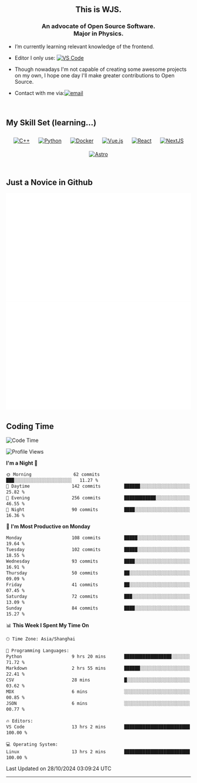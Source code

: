 ## <div align="center">This is WJS.</div>  
  

### <div align="center">An advocate of Open Source Software.<br>Major in Physics.</div>  
  

- I’m currently learning relevant knowledge of the frontend.  
  

- Editor I only use: [![VS Code](https://img.shields.io/badge/-VS%20Code-007ACC?style=plastic&logo=visual-studio-code)](https://code.visualstudio.com/)  
  

- Though nowadays I'm not capable of creating some awesome projects on my own, I hope one day I'll make greater contributions to Open Source.  
  

- Contact with me via:[![email](https://img.shields.io/badge/My-e--mail-red)](mailto:wjs@wjsphy.top)  
  

<br/>  


## My Skill Set (learning...)
<div align="center">  
<a href="https://www.cplusplus.com/" target="_blank"><img style="margin: 10px" src="https://profilinator.rishav.dev/skills-assets/cplusplus-original.svg" alt="C++" height="50" /></a>  
<a href="https://www.python.org/" target="_blank"><img style="margin: 10px" src="https://profilinator.rishav.dev/skills-assets/python-original.svg" alt="Python" height="50" /></a>  
<a href="https://www.docker.com/" target="_blank"><img style="margin: 10px" src="https://profilinator.rishav.dev/skills-assets/docker-original-wordmark.svg" alt="Docker" height="50" /></a>  
<a href="https://vuejs.org/" target="_blank"><img style="margin: 10px" src="https://profilinator.rishav.dev/skills-assets/vuejs-original-wordmark.svg" alt="Vue.js" height="50" /></a>  
<a href="https://reactjs.org/" target="_blank"><img style="margin: 10px" src="https://profilinator.rishav.dev/skills-assets/react-original-wordmark.svg" alt="React" height="50" /></a>  
<a href="https://nextjs.org/" target="_blank"><img style="margin: 10px" src="https://profilinator.rishav.dev/skills-assets/nextjs.png" alt="NextJS" height="50" /></a>  
<a href="https://www.astro.build/" target="_blank"><img style="margin: 10px" src="https://profilinator.rishav.dev/skills-assets/astro.svg" alt="Astro" height="50" /></a>   
</div>

<br/>  


## Just a Novice in Github  
![](https://raw.githubusercontent.com/wjsoj/github-stats-transparent/output/generated/overview.svg)
![](https://raw.githubusercontent.com/wjsoj/github-stats-transparent/output/generated/languages.svg)

## Coding Time

<!--START_SECTION:waka-->
![Code Time](http://img.shields.io/badge/Code%20Time-803%20hrs%2028%20mins-blue)

![Profile Views](http://img.shields.io/badge/Profile%20Views-0-blue)

**I'm a Night 🦉** 

```text
🌞 Morning                62 commits          ███░░░░░░░░░░░░░░░░░░░░░░   11.27 % 
🌆 Daytime                142 commits         ██████░░░░░░░░░░░░░░░░░░░   25.82 % 
🌃 Evening                256 commits         ████████████░░░░░░░░░░░░░   46.55 % 
🌙 Night                  90 commits          ████░░░░░░░░░░░░░░░░░░░░░   16.36 % 
```
📅 **I'm Most Productive on Monday** 

```text
Monday                   108 commits         █████░░░░░░░░░░░░░░░░░░░░   19.64 % 
Tuesday                  102 commits         █████░░░░░░░░░░░░░░░░░░░░   18.55 % 
Wednesday                93 commits          ████░░░░░░░░░░░░░░░░░░░░░   16.91 % 
Thursday                 50 commits          ██░░░░░░░░░░░░░░░░░░░░░░░   09.09 % 
Friday                   41 commits          ██░░░░░░░░░░░░░░░░░░░░░░░   07.45 % 
Saturday                 72 commits          ███░░░░░░░░░░░░░░░░░░░░░░   13.09 % 
Sunday                   84 commits          ████░░░░░░░░░░░░░░░░░░░░░   15.27 % 
```


📊 **This Week I Spent My Time On** 

```text
🕑︎ Time Zone: Asia/Shanghai

💬 Programming Languages: 
Python                   9 hrs 20 mins       ██████████████████░░░░░░░   71.72 % 
Markdown                 2 hrs 55 mins       ██████░░░░░░░░░░░░░░░░░░░   22.41 % 
CSV                      28 mins             █░░░░░░░░░░░░░░░░░░░░░░░░   03.62 % 
MDX                      6 mins              ░░░░░░░░░░░░░░░░░░░░░░░░░   00.85 % 
JSON                     6 mins              ░░░░░░░░░░░░░░░░░░░░░░░░░   00.77 % 

🔥 Editors: 
VS Code                  13 hrs 2 mins       █████████████████████████   100.00 % 

💻 Operating System: 
Linux                    13 hrs 2 mins       █████████████████████████   100.00 % 
```


 Last Updated on 28/10/2024 03:09:24 UTC
<!--END_SECTION:waka-->

----

<!--
**wjsoj/wjsoj** is a ✨ _special_ ✨ repository because its `README.md` (this file) appears on your GitHub profile.

Here are some ideas to get you started:

- 🔭 I’m currently working on ...
- 🌱 I’m currently learning ...
- 👯 I’m looking to collaborate on ...
- 🤔 I’m looking for help with ...
- 💬 Ask me about ...
- 📫 How to reach me: ...
- 😄 Pronouns: ...
- ⚡ Fun fact: ...
-->
